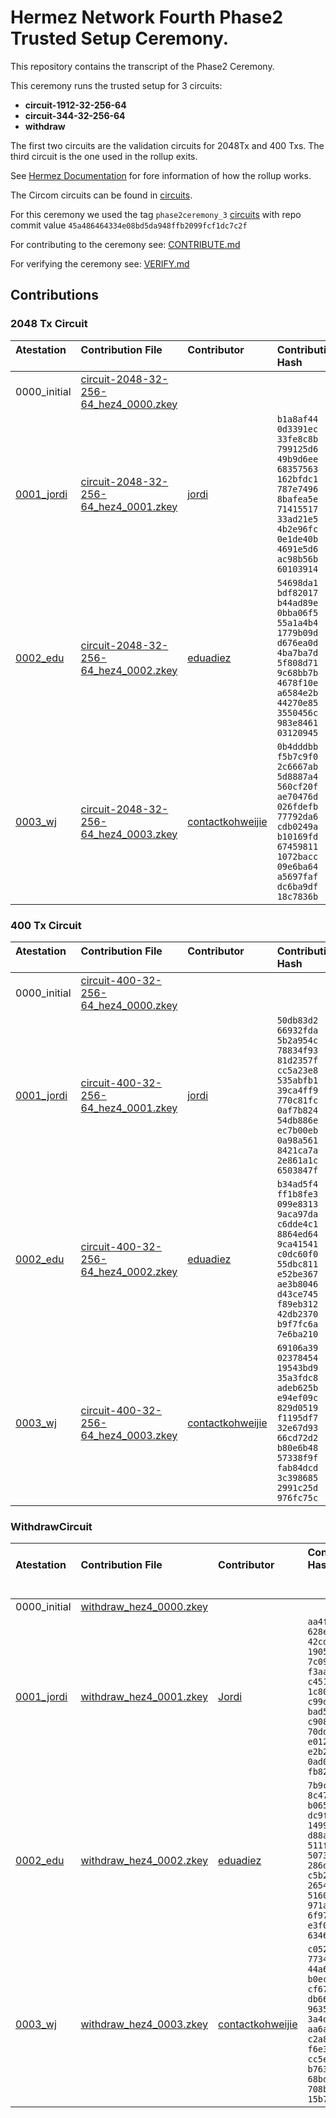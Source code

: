# Hermez Network Fourth Phase2 Trusted Setup Ceremony.

This repository contains the transcript of the Phase2 Ceremony.

This ceremony runs the trusted setup for 3 circuits:

* **circuit-1912-32-256-64**
* **circuit-344-32-256-64**
* **withdraw**

The first two circuits are the validation circuits for 2048Tx and 400 Txs.  The third circuit is the one used in the rollup exits.

See [Hermez Documentation](https://docs.hermez.io/#/) for fore information of how the rollup works.

The Circom circuits can be found in [circuits](https://github.com/hermeznetwork/circuits).

For this ceremony we used the tag `phase2ceremony_3` [circuits](https://github.com/hermeznetwork/circuits) with repo commit value  `45a486464334e08bd5da948ffb2099fcf1dc7c2f`

For contributing to the ceremony see: [CONTRIBUTE.md](CONTRIBUTE.md)

For verifying the ceremony see: [VERIFY.md](VERIFY.md)

## Contributions

### 2048 Tx Circuit

| Atestation<br>&nbsp; | Contribution File<br>&nbsp; | Contributor<br>&nbsp; | Contribution Hash &nbsp; &nbsp; &nbsp; &nbsp; &nbsp; &nbsp; |
|:-----|:------------ |:-----|:--------------------------------------|
| 0000_initial | [circuit-2048-32-256-64_hez4_0000.zkey](https://hermez.s3-eu-west-1.amazonaws.com/circuit-2048-32-256-64_hez4_0000.zkey)     | |
| [0001_jordi](https://github.com/hermeznetwork/phase2ceremony_4/tree/main/0001_jordi) | [circuit-2048-32-256-64_hez4_0001.zkey](https://hermez.s3-eu-west-1.amazonaws.com/circuit-2048-32-256-64_hez4_0001.zkey)     | [jordi](https://keybase.io/jbaylina)  | `b1a8af44 0d3391ec`<br>`33fe8c8b 799125d6`<br>`49b9d6ee 68357563`<br>`162bfdc1 787e7496`<br>`8bafea5e 71415517`<br>`33ad21e5 4b2e96fc`<br>`0e1de40b 4691e5d6`<br>`ac98b56b 60103914` |
| [0002_edu](https://github.com/hermeznetwork/phase2ceremony_4/tree/main/0002_edu) | [circuit-2048-32-256-64_hez4_0002.zkey](https://hermez.s3-eu-west-1.amazonaws.com/circuit-2048-32-256-64_hez4_0002.zkey)     | [eduadiez](https://keybase.io/eduadiez)  | `54698da1 bdf82017`<br>`b44ad89e 0bba06f5`<br>`55a1a4b4 1779b09d`<br>`d676ea0d 4ba7ba7d`<br>`5f808d71 9c68bb7b`<br>`4678f10e a6584e2b`<br>`44270e85 3550456c`<br>`983e8461 03120945` |
| [0003_wj](https://github.com/hermeznetwork/phase2ceremony_3/tree/main/0003_wj) | [circuit-2048-32-256-64_hez4_0003.zkey](https://hermez.s3-eu-west-1.amazonaws.com/circuit-2048-32-256-64_hez4_0003.zkey)     | [contactkohweijie](https://keybase.io/contactkohweijie)  | `0b4dddbb f5b7c9f0`<br>`2c6667ab 5d8887a4`<br>`560cf20f ae70476d`<br>`026fdefb 77792da6`<br>`cdb0249a b10169fd`<br>`67459811 1072bacc`<br>`09e6ba64 a5697faf`<br>`dc6ba9df 18c7836b` |

### 400 Tx Circuit

| Atestation<br>&nbsp; | Contribution File<br>&nbsp; | Contributor<br>&nbsp; | Contribution Hash &nbsp; &nbsp; &nbsp; &nbsp; |
|:-----|:------------ |:-----|:--------------------------------------|
| 0000_initial | [circuit-400-32-256-64_hez4_0000.zkey](https://hermez.s3-eu-west-1.amazonaws.com/circuit-400-32-256-64_hez4_0000.zkey)     | |
| [0001_jordi](https://github.com/hermeznetwork/phase2ceremony_4/tree/main/0001_jordi) | [circuit-400-32-256-64_hez4_0001.zkey](https://hermez.s3-eu-west-1.amazonaws.com/circuit-400-32-256-64_hez4_0001.zkey)     | [jordi](https://keybase.io/jbaylina)  | `50db83d2 66932fda`<br>`5b2a954c 78834f93`<br>`81d2357f cc5a23e8`<br>`535abfb1 39ca4ff9`<br>`770c81fc 0af7b824`<br>`54db886e ec7b00eb`<br>`0a98a561 8421ca7a`<br>`2e861a1c 6503847f` |
| [0002_edu](https://github.com/hermeznetwork/phase2ceremony_4/tree/main/0002_edu) | [circuit-400-32-256-64_hez4_0002.zkey](https://hermez.s3-eu-west-1.amazonaws.com/circuit-400-32-256-64_hez4_0002.zkey)     | [eduadiez](https://keybase.io/eduadiez)  | `b34ad5f4 ff1b8fe3`<br>`099e8313 9aca97da`<br>`c6dde4c1 8864ed64`<br>`9ca41541 c0dc60f0`<br>`55dbc811 e52be367`<br>`ae3b8046 d43ce745`<br>`f89eb312 42db2370`<br>`b9f7fc6a 7e6ba210` |
| [0003_wj](https://github.com/hermeznetwork/phase2ceremony_3/tree/main/0003_wj) | [circuit-400-32-256-64_hez4_0003.zkey](https://hermez.s3-eu-west-1.amazonaws.com/circuit-400-32-256-64_hez4_0003.zkey)     | [contactkohweijie](https://keybase.io/contactkohweijie)  | `69106a39 02378454`<br>`19543bd9 35a3fdc8`<br>`adeb625b e94ef09c`<br>`829d0519 f1195df7`<br>`32e67d93 66cd72d2`<br>`b80e6b48 57338f9f`<br>`fab84dcd 3c398685`<br>`2991c25d 976fc75c` |

### WithdrawCircuit

| Atestation<br>&nbsp; | Contribution File<br>&nbsp; | Contributor<br>&nbsp; | Contribution Hash &nbsp; &nbsp; &nbsp; &nbsp; &nbsp; &nbsp; &nbsp; &nbsp; &nbsp; &nbsp; &nbsp; &nbsp;&nbsp; &nbsp; <br> &nbsp; |
|:-----|:------------ |:-----|:--------------------------------------|
| 0000_initial | [withdraw_hez4_0000.zkey](https://hermez.s3-eu-west-1.amazonaws.com/withdraw_hez4_0000.zkey)     | |
| [0001_jordi](https://github.com/hermeznetwork/phase2ceremony_4/tree/main/0001_jordi) | [withdraw_hez4_0001.zkey](https://hermez.s3-eu-west-1.amazonaws.com/withdraw_hez4_0001.zkey)     | [Jordi](https://keybase.io/jbaylina)  |     `aa4f07ec 628e9875`<br>`42cdfba7 19057c45`<br>`7c0980a0 f3aa23ba`<br>`c45140fc 1c8088c0`<br>`c99df292 bad5b55b`<br>`c908e496 70ddb0f5`<br>`e012c886 e2b2af05`<br>`0ad0ae8b fb82db4a`|
| [0002_edu](https://github.com/hermeznetwork/phase2ceremony_4/tree/main/0002_edu) | [withdraw_hez4_0002.zkey](https://hermez.s3-eu-west-1.amazonaws.com/withdraw_hez4_0002.zkey)     | [eduadiez](https://keybase.io/eduadiez)  | `7b9c84a2 8c47b7ba`<br>`b065fc12 dc9f26c7`<br>`1499b702 d88ad991`<br>`511f1369 507344e1`<br>`286dc385 c5b2ecdb`<br>`26541122 5160d166`<br>`971a73c9 6f97dfde`<br>`e3f030f4 634652d6` |
| [0003_wj](https://github.com/hermeznetwork/phase2ceremony_3/tree/main/0003_wj) | [withdraw_hez4_0003.zkey](https://hermez.s3-eu-west-1.amazonaws.com/withdraw_hez4_0003.zkey)     | [contactkohweijie](https://keybase.io/contactkohweijie)  | `c0524bc4 7734880f`<br>`44a68679 b0ec4d83`<br>`cf67fcc1 db6636bf`<br>`9635914b 3a4dbbf9`<br>`aa6add4e c2a892e8`<br>`f6e3db90 cc5e1eb1`<br>`b76353d0 68bd0b00`<br>`708bbda8 15b730cd` |


